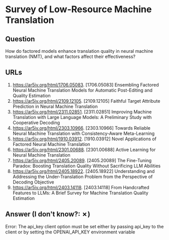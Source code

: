 # Survey of Low-Resource Machine Translation

## Question

How do factored models enhance translation quality in neural machine translation (NMT), and what factors affect their effectiveness?

## URLs

1. https://ar5iv.org/html/1706.05083. [1706.05083] Ensembling Factored Neural Machine Translation Models for Automatic Post-Editing and Quality Estimation
2. https://ar5iv.org/html/2109.12105. [2109.12105] Faithful Target Attribute Prediction in Neural Machine Translation
3. https://ar5iv.org/html/2311.02851. [2311.02851] Improving Machine Translation with Large Language Models: A Preliminary Study with Cooperative Decoding
4. https://ar5iv.org/html/2303.10966. [2303.10966] Towards Reliable Neural Machine Translation with Consistency-Aware Meta-Learning
5. https://ar5iv.org/html/1910.03912. [1910.03912] Novel Applications of Factored Neural Machine Translation
6. https://ar5iv.org/html/2301.00688. [2301.00688] Active Learning for Neural Machine Translation
7. https://ar5iv.org/html/2405.20089. [2405.20089] The Fine-Tuning Paradox: Boosting Translation Quality Without Sacrificing LLM Abilities
8. https://ar5iv.org/html/2405.18922. [2405.18922] Understanding and Addressing the Under-Translation Problem from the Perspective of Decoding Objective
9. https://ar5iv.org/html/2403.14118. [2403.14118] From Handcrafted Features to LLMs: A Brief Survey for Machine Translation Quality Estimation

## Answer (I don't know?: ✗)

Error: The api_key client option must be set either by passing api_key to the client or by setting the OPENAI_API_KEY environment variable